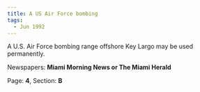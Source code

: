 ```yaml
---  
title: A US Air Force bombing  
tags:  
  - Jun 1992  
---  
```

  
A U.S. Air Force bombing range offshore Key Largo may be used permanently.  
  
Newspapers: **Miami Morning News or The Miami Herald**  
  
Page: **4**, Section: **B** 

